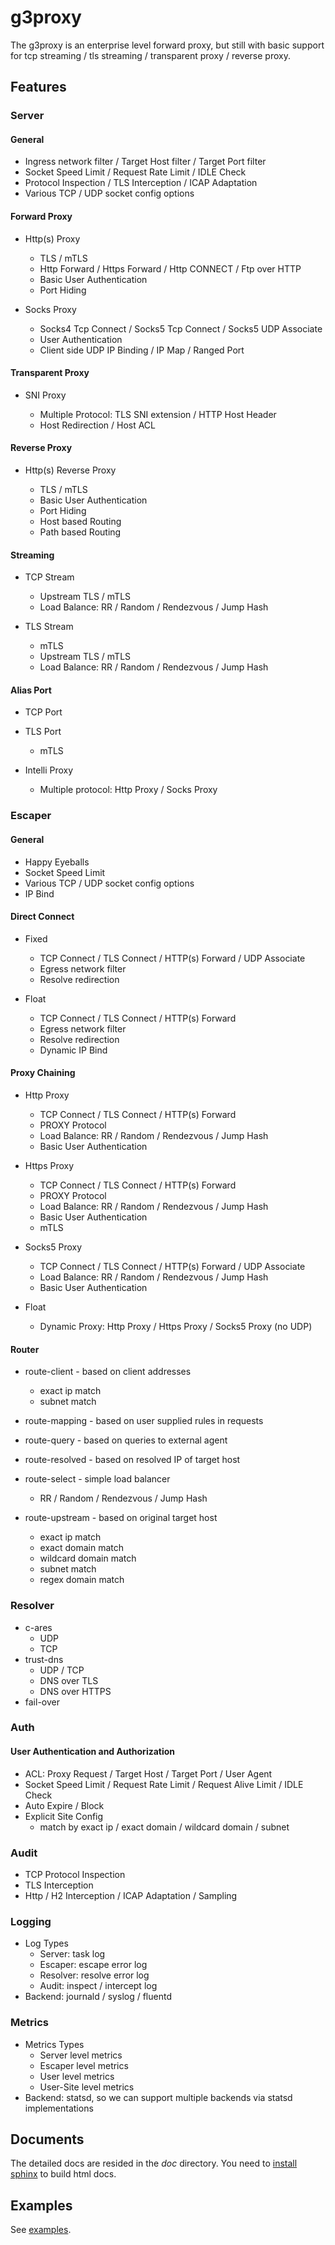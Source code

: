 # g3proxy

The g3proxy is an enterprise level forward proxy, but still with basic support for
tcp streaming / tls streaming / transparent proxy / reverse proxy.

## Features

### Server

#### General

* Ingress network filter / Target Host filter / Target Port filter
* Socket Speed Limit / Request Rate Limit / IDLE Check
* Protocol Inspection / TLS Interception / ICAP Adaptation
* Various TCP / UDP socket config options

#### Forward Proxy

- Http(s) Proxy

  * TLS / mTLS
  * Http Forward / Https Forward / Http CONNECT / Ftp over HTTP
  * Basic User Authentication
  * Port Hiding

- Socks Proxy

  * Socks4 Tcp Connect / Socks5 Tcp Connect / Socks5 UDP Associate
  * User Authentication
  * Client side UDP IP Binding / IP Map / Ranged Port

#### Transparent Proxy

- SNI Proxy

  * Multiple Protocol: TLS SNI extension / HTTP Host Header
  * Host Redirection / Host ACL

#### Reverse Proxy

- Http(s) Reverse Proxy

  * TLS / mTLS
  * Basic User Authentication
  * Port Hiding
  * Host based Routing
  * Path based Routing

#### Streaming

- TCP Stream

  * Upstream TLS / mTLS
  * Load Balance: RR / Random / Rendezvous / Jump Hash

- TLS Stream

  * mTLS
  * Upstream TLS / mTLS
  * Load Balance: RR / Random / Rendezvous / Jump Hash

#### Alias Port

- TCP Port
- TLS Port

  * mTLS

- Intelli Proxy

  * Multiple protocol: Http Proxy / Socks Proxy

### Escaper

#### General

* Happy Eyeballs
* Socket Speed Limit
* Various TCP / UDP socket config options
* IP Bind

#### Direct Connect

- Fixed

  * TCP Connect / TLS Connect / HTTP(s) Forward / UDP Associate
  * Egress network filter
  * Resolve redirection

- Float

  * TCP Connect / TLS Connect / HTTP(s) Forward
  * Egress network filter
  * Resolve redirection
  * Dynamic IP Bind

#### Proxy Chaining

- Http Proxy

  * TCP Connect / TLS Connect / HTTP(s) Forward
  * PROXY Protocol
  * Load Balance: RR / Random / Rendezvous / Jump Hash
  * Basic User Authentication

- Https Proxy

  * TCP Connect / TLS Connect / HTTP(s) Forward
  * PROXY Protocol
  * Load Balance: RR / Random / Rendezvous / Jump Hash
  * Basic User Authentication
  * mTLS

- Socks5 Proxy

  * TCP Connect / TLS Connect / HTTP(s) Forward / UDP Associate
  * Load Balance: RR / Random / Rendezvous / Jump Hash
  * Basic User Authentication

- Float

  * Dynamic Proxy: Http Proxy / Https Proxy / Socks5 Proxy (no UDP)

#### Router

- route-client - based on client addresses

  * exact ip match
  * subnet match

- route-mapping - based on user supplied rules in requests
- route-query - based on queries to external agent
- route-resolved - based on resolved IP of target host
- route-select - simple load balancer
  * RR / Random / Rendezvous / Jump Hash
- route-upstream - based on original target host
  * exact ip match
  * exact domain match
  * wildcard domain match
  * subnet match
  * regex domain match

### Resolver

- c-ares
  * UDP
  * TCP
- trust-dns
  * UDP / TCP
  * DNS over TLS
  * DNS over HTTPS
- fail-over

### Auth

#### User Authentication and Authorization

- ACL: Proxy Request / Target Host / Target Port / User Agent
- Socket Speed Limit / Request Rate Limit / Request Alive Limit / IDLE Check
- Auto Expire / Block
- Explicit Site Config
  * match by exact ip / exact domain / wildcard domain / subnet

### Audit

- TCP Protocol Inspection
- TLS Interception
- Http / H2 Interception / ICAP Adaptation / Sampling

### Logging

- Log Types
  * Server: task log
  * Escaper: escape error log
  * Resolver: resolve error log
  * Audit: inspect / intercept log
- Backend: journald / syslog / fluentd

### Metrics

- Metrics Types
  * Server level metrics
  * Escaper level metrics
  * User level metrics
  * User-Site level metrics
- Backend: statsd, so we can support multiple backends via statsd implementations

## Documents

The detailed docs are resided in the *doc* directory.
You need to [install sphinx](https://www.sphinx-doc.org/en/master/usage/installation.html) to build html docs.

## Examples

See [examples](examples/README.md).

